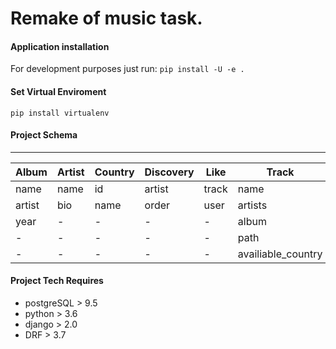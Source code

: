# Remake of music task.

#### Application installation

For development purposes just run:  `pip install -U -e .`

#### Set Virtual Enviroment

`pip install virtualenv`

#### Project Schema

___
Album | Artist | Country | Discovery | Like | Track
------------ | ------------- | ------------ | ------------- | ------------ | ------------
name | name | id | artist | track | name
artist | bio | name | order | user | artists
year | - | - | - | - | album
 -| - | - | - | - | path
 -| - | - | - | - | availiable_country

#### Project Tech Requires

- postgreSQL > 9.5
- python > 3.6
- django > 2.0
- DRF > 3.7

